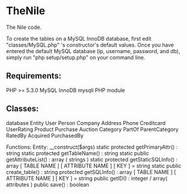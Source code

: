 # TheNile
The Nile code.

To create the tables on a MySQL InnoDB database, first edit "classes/MySQL.php" 's constructor's default values.
Once you have entered the default MySQL database (ip, username, password, and db), simply run "php setup/setup.php" on your command line.

## Requirements:
PHP >= 5.3.0
MySQL InnoDB
mysqli PHP module

## Classes:
database
Entity
	User
		Person
		Company
	Address
	Phone
	Creditcard
	UserRating
	Product
		Purchase
		Auction
	Category
		PartOf
		ParentCategory
		RatedBy
		Acquired
			PurchasedBy


Functions:
Entity:
	__construct($args)
	static protected getPrimaryAttr() : string
	static protected getTableName() : string
	static public getAttributeList() : array ( strings )
	static protected getStaticSQLInfo() : array [ TABLE NAME ] [ ATTRIBUTE NAME ] [ KEY ] = string
	static public create_table() : string
	protected getSQLInfo() : array [ TABLE NAME ] [ ATTRIBUTE NAME ] [ KEY ] = string
	public getID() : integer / array( attributes )
	public save() : boolean
    
